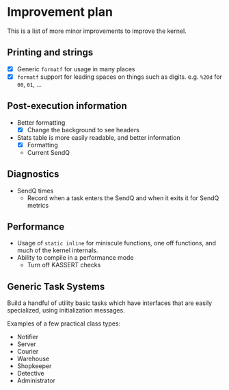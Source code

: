 # Improvement plan

This is a list of more minor improvements to improve the kernel.

## Printing and strings
- [x] Generic `formatf` for usage in many places
- [x] `formatf` support for leading spaces on things such as digits. e.g. `%20d` for `00`, `01`, ...

## Post-execution information
- Better formatting
  - [x] Change the background to see headers
- Stats table is more easily readable, and better information
  - [x] Formatting
  - Current SendQ

## Diagnostics
- SendQ times
  - Record when a task enters the SendQ and when it exits it for SendQ metrics

## Performance

- Usage of `static inline` for miniscule functions, one off functions, and much of the kernel internals.
- Ability to compile in a performance mode
  - Turn off KASSERT checks

## Generic Task Systems

Build a handful of utility basic tasks which have interfaces that are easily specialized, using initialization messages.

Examples of a few practical class types:
- Notifier
- Server
- Courier
- Warehouse
- Shopkeeper
- Detective
- Administrator
